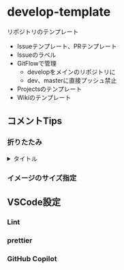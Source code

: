 # develop-template
リポジトリのテンプレート

- Issueテンプレート、PRテンプレート
- Issueのラベル
- GitFlowで管理
  - developをメインのリポジトリに
  - dev、masterに直接プッシュ禁止
- Projectsのテンプレート
- Wikiのテンプレート

## コメントTips

### 折りたたみ
<details>
<summary>タイトル</summary>
<pre>
<code>
内容
内容
内容
</code>
</pre>
</details>

### イメージのサイズ指定

## VSCode設定

### Lint
### prettier
### GitHub Copilot
